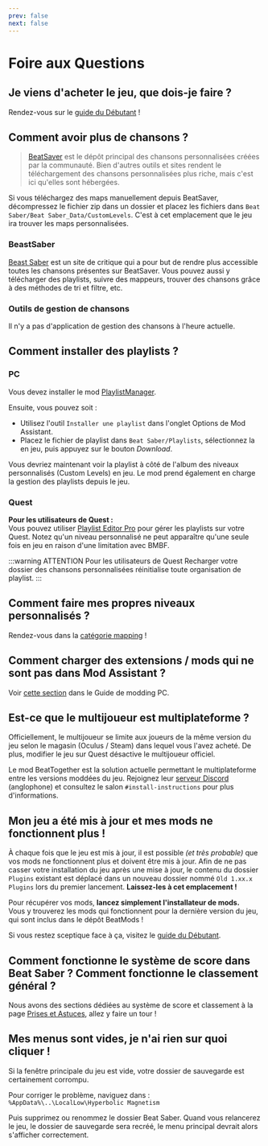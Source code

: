 ```yaml
---
prev: false
next: false
---
```


# Foire aux Questions

## Je viens d'acheter le jeu, que dois-je faire ?

Rendez-vous sur le [guide du Débutant](/fr/beginners-guide.md) !

## Comment avoir plus de chansons ?

> [BeatSaver](https://beatsaver.com) est le dépôt principal des chansons personnalisées créées par la communauté. Bien d'autres outils et sites rendent le téléchargement des chansons personnalisées plus riche, mais c'est ici qu'elles sont hébergées.

Si vous téléchargez des maps manuellement depuis BeatSaver, décompressez le fichier zip dans un dossier et placez les fichiers dans `Beat Saber/Beat Saber_Data/CustomLevels`. C'est à cet emplacement que le jeu ira trouver les maps personnalisées.

### BeastSaber

[Beast Saber](https://www.bsaber.com) est un site de critique qui a pour but de rendre plus accessible toutes les chansons présentes sur BeatSaver. Vous pouvez aussi y télécharger des playlists, suivre des mappeurs, trouver des chansons grâce à des méthodes de tri et filtre, etc.

### Outils de gestion de chansons

Il n'y a pas d'application de gestion des chansons à l'heure actuelle.

## Comment installer des playlists ?

### PC

Vous devez installer le mod [PlaylistManager](https://github.com/rithik-b/PlaylistManager/releases/latest).

Ensuite, vous pouvez soit :

- Utilisez l'outil `Installer une playlist` dans l'onglet Options de Mod Assistant.
- Placez le fichier de playlist dans `Beat Saber/Playlists`, sélectionnez la en jeu, puis appuyez sur le bouton _Download_.

Vous devriez maintenant voir la playlist à côté de l'album des niveaux personnalisés (Custom Levels) en jeu. Le mod prend également en charge la gestion des playlists depuis le jeu.

### Quest

**Pour les utilisateurs de Quest :**  
Vous pouvez utiliser [Playlist Editor Pro](https://beatsaberquest.com/bmbf/my-tools/playlist-editor-pro/) pour gérer les playlists sur votre Quest. Notez qu'un niveau personnalisé ne peut apparaître qu'une seule fois en jeu en raison d'une limitation avec BMBF.

:::warning ATTENTION
Pour les utilisateurs de Quest Recharger votre dossier des chansons personnalisées réinitialise toute organisation de playlist.
:::

## Comment faire mes propres niveaux personnalisés ?

Rendez-vous dans la [catégorie mapping](/fr/mapping/) !

## Comment charger des extensions / mods qui ne sont pas dans Mod Assistant ?

Voir [cette section](/fr/pc-modding.md#installation-manuelle) dans le Guide de modding PC.

## Est-ce que le multijoueur est multiplateforme ?

Officiellement, le multijoueur se limite aux joueurs de la même version du jeu selon le magasin (Oculus / Steam) dans lequel vous l'avez acheté. De plus, modifier le jeu sur Quest désactive le multijoueur officiel.

Le mod BeatTogether est la solution actuelle permettant le multiplateforme entre les versions moddées du jeu. Rejoignez leur [serveur Discord](https://discord.com/invite/gezGrFG4tz) (anglophone) et consultez le salon `#install-instructions` pour plus d'informations.

## Mon jeu a été mis à jour et mes mods ne fonctionnent plus !

À chaque fois que le jeu est mis à jour, il est possible _(et très probable)_ que vos mods ne fonctionnent plus et doivent être mis à jour. Afin de ne pas casser votre installation du jeu après une mise à jour, le contenu du dossier `Plugins` existant est déplacé dans un nouveau dossier nommé `Old 1.xx.x Plugins` lors du premier lancement. **Laissez-les à cet emplacement !**

Pour récupérer vos mods, **lancez simplement l'installateur de mods.**  
Vous y trouverez les mods qui fonctionnent pour la dernière version du jeu, qui sont inclus dans le dépôt BeatMods !

Si vous restez sceptique face à ça, visitez le [guide du Débutant](/fr/beginners-guide.md).

## Comment fonctionne le système de score dans Beat Saber ? Comment fonctionne le classement général ?

Nous avons des sections dédiées au système de score et classement à la page [Prises et Astuces](/fr/grips-and-tricks.md), allez y faire un tour !

## Mes menus sont vides, je n'ai rien sur quoi cliquer !

Si la fenêtre principale du jeu est vide, votre dossier de sauvegarde est certainement corrompu.

Pour corriger le problème, naviguez dans : `%AppData%\..\LocalLow\Hyperbolic Magnetism`

Puis supprimez ou renommez le dossier Beat Saber. Quand vous relancerez le jeu, le dossier de sauvegarde sera recréé, le menu principal devrait alors s'afficher correctement.
